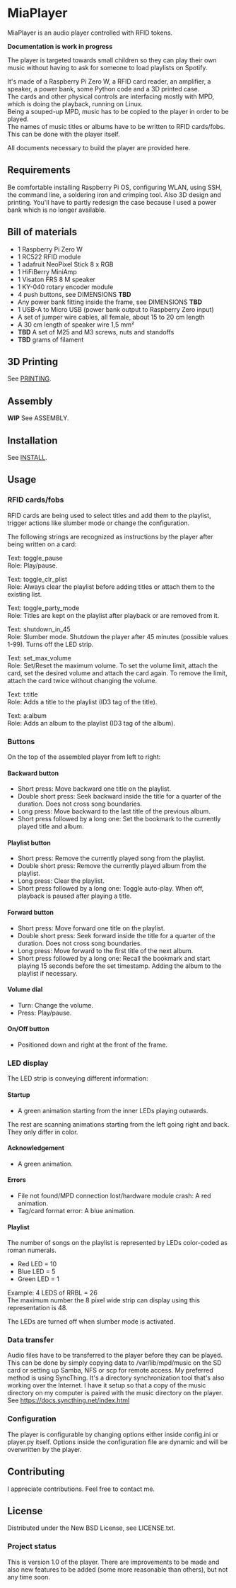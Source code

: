 # MiaPlayer

MiaPlayer is an audio player controlled with RFID tokens.

**Documentation is work in progress**

The player is targeted towards small children so they can play their
own music without having to ask for someone to load playlists on
Spotify.

It's made of a Raspberry Pi Zero W, a RFID card reader, an amplifier,
a speaker, a power bank, some Python code and a 3D printed case.  
The cards and other physical controls are interfacing mostly with MPD,
which is doing the playback, running on Linux.  
Being a souped-up MPD, music has to be copied to the player in order to be played.  
The names of music titles or albums have to be written to RFID cards/fobs.
This can be done with the player itself.

All documents necessary to build the player are provided here.

## Requirements

Be comfortable installing Raspberry Pi OS, configuring WLAN,
using SSH, the command line, a soldering iron and crimping tool.
Also 3D design and printing. You'll have to partly redesign the case
because I used a power bank which is no longer available.

## Bill of materials

- 1 Raspberry Pi Zero W
- 1 RC522 RFID module
- 1 adafruit NeoPixel Stick 8 x RGB
- 1 HiFiBerry MiniAmp
- 1 Visaton FRS 8 M speaker
- 1 KY-040 rotary encoder module
- 4 push buttons, see DIMENSIONS **TBD**
- Any power bank fitting inside the frame, see DIMENSIONS **TBD**
- 1 USB-A to Micro USB (power bank output to Raspberry Zero input)
- A set of jumper wire cables, all female, about 15 to 20 cm length
- A 30 cm length of speaker wire 1,5 mm²
- **TBD** A set of M25 and M3 screws, nuts and standoffs
- **TBD** grams of filament

## 3D Printing

See [PRINTING](./docs/PRINTING.md).

## Assembly

**WIP** See ASSEMBLY.

## Installation

See [INSTALL](./docs/INSTALL.md).

## Usage

### RFID cards/fobs

RFID cards are being used to select titles and add them to the playlist, trigger actions like slumber mode or change the configuration.

The following strings are recognized as instructions by the player after being written on a card:

Text: toggle_pause  
Role: Play/pause.

Text: toggle_clr_plist  
Role: Always clear the playlist before adding titles or attach them to the existing list.

Text: toggle_party_mode  
Role: Titles are kept on the playlist after playback or are removed from it.

Text: shutdown_in_45  
Role: Slumber mode. Shutdown the player after 45 minutes (possible values 1-99). Turns off the LED strip.

Text: set_max_volume  
Role: Set/Reset the maximum volume. To set the volume limit, attach the card, set the desired volume and attach the card again. To remove the limit, attach the card twice without changing the volume.

Text: t:title  
Role: Adds a title to the playlist (ID3 tag of the title).

Text: a:album  
Role: Adds an album to the playlist (ID3 tag of the album).

### Buttons

On the top of the assembled player from left to right:

#### Backward button
- Short press: Move backward one title on the playlist.
- Double short press: Seek backward inside the title for a quarter of the duration. Does not cross song boundaries.
- Long press: Move backward to the last title of the previous album.
- Short press followed by a long one: Set the bookmark to the currently played title and album.

#### Playlist button
- Short press: Remove the currently played song from the playlist.
- Double short press: Remove the currently played album from the playlist.
- Long press: Clear the playlist.
- Short press followed by a long one: Toggle auto-play. When off, playback is paused after playing a title.

#### Forward button
- Short press: Move forward one title on the playlist.
- Double short press: Seek forward inside the title for a quarter of the duration. Does not cross song boundaries.
- Long press: Move forward to the first title of the next album.
- Short press followed by a long one: Recall the bookmark and start playing 15 seconds before the set timestamp. Adding the album to the playlist if necessary.

#### Volume dial
- Turn: Change the volume.
- Press: Play/pause.

#### On/Off button
- Positioned down and right at the front of the frame.

### LED display

The LED strip is conveying different information:

#### Startup

- A green animation starting from the inner LEDs playing outwards.

The rest are scanning animations starting from the left going right and back. They only differ in color.

#### Acknowledgement

- A green animation.

#### Errors

- File not found/MPD connection lost/hardware module crash: A red animation.
- Tag/card format error: A blue animation.

#### Playlist

The number of songs on the playlist is represented by LEDs color-coded as roman numerals.

- Red LED = 10
- Blue LED = 5
- Green LED = 1

Example: 4 LEDS of RRBL = 26  
The maximum number the 8 pixel wide strip can display using this representation is 48.

The LEDs are turned off when slumber mode is activated.

### Data transfer

Audio files have to be transferred to the player before they can be played.
This can be done by simply copying data to /var/lib/mpd/music on the SD card
or setting up Samba, NFS or scp for remote access.
My preferred method is using SyncThing. It's a directory synchronization tool
that's also working over the Internet. I have it setup so that a copy of the music
directory on my computer is paired with the music directory on the player.
See https://docs.syncthing.net/index.html

### Configuration

The player is configurable by changing options either inside config.ini or player.py itself.
Options inside the configuration file are dynamic and will be overwritten by the player.

## Contributing

I appreciate contributions. Feel free to contact me.

## License

Distributed under the New BSD License, see LICENSE.txt.

### Project status

This is version 1.0 of the player. There are improvements to be made and also new features to be added (some more reasonable than others), but not any time soon.
